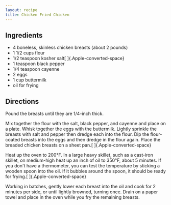 ```yaml
---
layout: recipe
title: Chicken Fried Chicken
---
```


## Ingredients

* 4 boneless, skinless chicken breasts (about 2 pounds)
* 1 1/2 cups flour
* 1/2 teaspoon kosher salt[ ]{.Apple-converted-space}
* 1 teaspoon black pepper
* 1/4 teaspoon cayenne
* 2 eggs
* 1 cup buttermilk
* oil for frying

## Directions

Pound the breasts until they are 1/4-inch thick.

Mix together the flour with the salt, black pepper, and cayenne and
place on a plate. Whisk together the eggs with the buttermilk. Lightly
sprinkle the breasts with salt and pepper then dredge each into the
flour. Dip the flour-coated breasts into the eggs and then dredge in the
flour again. Place the breaded chicken breasts on a sheet
pan.[ ]{.Apple-converted-space}

Heat up the oven to 200°F. In a large heavy skillet, such as a cast-iron
skillet, on medium-high heat up an inch of oil to 350°F, about 5
minutes. If you don't have a thermometer, you can test the temperature
by sticking a wooden spoon into the oil. If it bubbles around the spoon,
it should be ready for frying.[ ]{.Apple-converted-space}

Working in batches, gently lower each breast into the oil and cook for 2
minutes per side, or until lightly browned, turning once. Drain on a
paper towel and place in the oven while you fry the remaining breasts.
